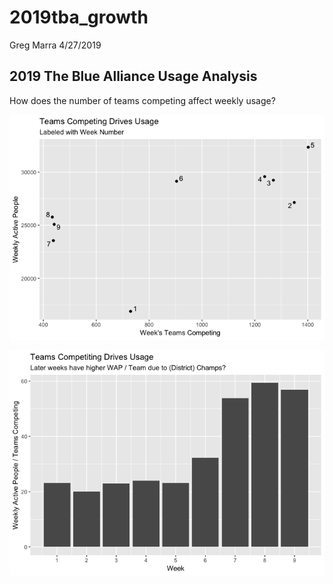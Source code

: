 2019tba\_growth
================
Greg Marra
4/27/2019

2019 The Blue Alliance Usage Analysis
-------------------------------------

How does the number of teams competing affect weekly usage?

![](2019_tba_growth_files/figure-markdown_github/wap_vs_teams-1.png)

![](2019_tba_growth_files/figure-markdown_github/wap_per_team-1.png)
